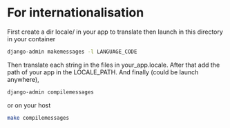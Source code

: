 # For internationalisation
First create a dir locale/ in your app to translate then launch in this directory 
in your container 
```bash
django-admin makemessages -l LANGUAGE_CODE
```
Then translate each string in the files in your_app.locale.
After that add the path of your app in the LOCALE_PATH.
And finally (could be launch anywhere),
```bash
django-admin compilemessages
```
or on your host
```bash
make compilemessages
```
